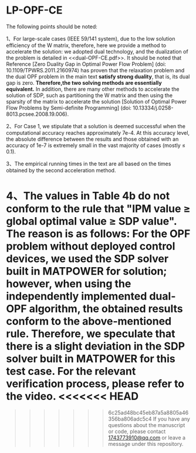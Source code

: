 # LP-OPF-CE

The following points should be noted:

  1、For large-scale cases (IEEE 59/141 system), due to the low solution efficiency of the W matrix, therefore, here we provide a method to accelerate the solution: we adopted dual technology, and the dualization of 
  the problem is  detailed in <<dual-OPF-CE.pdf>>. It should be noted that Reference [Zero Duality Gap in Optimal Power Flow Problem] (doi: 10.1109/TPWRS.2011.2160974) has proven 
  that the relaxation problem and the dual OPF problem in the main text **satisfy strong duality**, that is, its dual gap is zero. **Therefore,the two solving methods are essentially 
  equivalent.**  In addition, there are many other methods to accelerate the solution of SDP, such as partitioning the W matrix and then using the sparsity of the matrix to 
  accelerate the solution [Solution of Optimal Power Flow Problems by Semi-definite Programming] (doi: 10.13334/j.0258-8013.pcsee.2008.19.006).

  2、For Case 1, we stipulate that a solution is deemed successful when the computational accuracy reaches approximately 7e-4. At this accuracy level, the absolute difference between the results and those obtained with an accuracy of 1e-7 is extremely small in the vast majority of cases (mostly ≤ 0.1).

  3、The empirical running times in the text are all based on the times obtained by the second acceleration method.

  4、The values in Table 4b do not conform to the rule that "IPM value ≥ global optimal value ≥ SDP value". The reason is as follows: For the OPF problem without deployed control devices, we used the SDP solver built in MATPOWER for solution; however, when using the independently implemented dual-OPF algorithm, the obtained results conform to the above-mentioned rule. Therefore, we speculate that there is a slight deviation in the SDP solver built in MATPOWER for this test case. For the relevant verification process, please refer to the video.
<<<<<<< HEAD
=======

>>>>>>> 6c25ad48bc45eb87a5a8805a46356ba806adc5c4
If you have any questions about the manuscript or code, please contact 1743773910@qq.com or leave a message under this repository.
